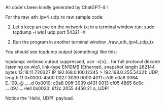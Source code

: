 All code's been kindly generated by ChatGPT-4 !

For the raw_eth_ipv4_udp_tx raw sample code:

1. Let's keep an eye on the network tx; in a terminal window run:
sudo tcpdump -i wlo1 udp port 54321 -X

2. Run the program in another terminal window
./raw_eth_ipv4_udp_tx

You should see tcpdump output (something) like this:

tcpdump: verbose output suppressed, use -v[v]... for full protocol decode
listening on wlo1, link-type EN10MB (Ethernet), snapshot length 262144 bytes
13:18:11.720327 IP 192.168.0.100.12345 > 192.168.0.255.54321: UDP, length 11
	0x0000:  4500 0027 3039 0000 4011 c7d9 c0a8 0064  E..'09..@......d
	0x0010:  c0a8 00ff 3039 d431 0013 cf05 4865 6c6c  ....09.1....Hell
	0x0020:  6f2c 2055 4450 21                        o,.UDP!

Notice the 'Hello, UDP!' payload.
